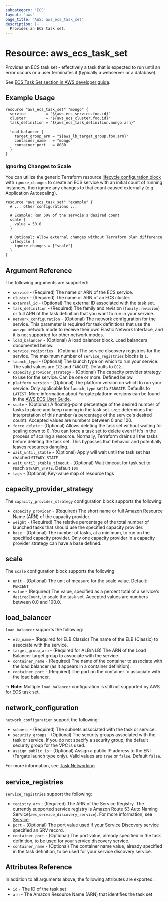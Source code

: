 ```yaml
---
subcategory: "ECS"
layout: "aws"
page_title: "AWS: aws_ecs_task_set"
description: |-
  Provides an ECS task set.
---
```


# Resource: aws_ecs_task_set

Provides an ECS task set - effectively a task that is expected to run until an error occurs or a user terminates it (typically a webserver or a database).

See [ECS Task Set section in AWS developer guide](https://docs.amazonaws.cn/en_us/AmazonECS/latest/userguide/deployment-type-external.html).

## Example Usage

```hcl
resource "aws_ecs_task_set" "mongo" {
  service         = "${aws_ecs_service.foo.id}"
  cluster         = "${aws_ecs_cluster.foo.id}"
  task_definition = "${aws_ecs_task_definition.mongo.arn}"

  load_balancer {
    target_group_arn = "${aws_lb_target_group.foo.arn}"
    container_name   = "mongo"
    container_port   = 8080
  }
}
```

### Ignoring Changes to Scale

You can utilize the generic Terraform resource [lifecycle configuration block](/docs/configuration/resources.html#lifecycle) with `ignore_changes` to create an ECS service with an initial count of running instances, then ignore any changes to that count caused externally (e.g. Application Autoscaling).

```hcl
resource "aws_ecs_task_set" "example" {
  # ... other configurations ...

  # Example: Run 50% of the servcie's desired count
  scale {
    value = 50.0
  }

  # Optional: Allow external changes without Terraform plan difference
  lifecycle {
    ignore_changes = ["scale"]
  }
}
```

## Argument Reference

The following arguments are supported:

* `service` - (Required) The name or ARN of the ECS service.
* `cluster` - (Required) The name or ARN of an ECS cluster.
* `external_id` - (Optional) The external ID associated with the task set.
* `task_definition` - (Required) The family and revision (`family:revision`) or full ARN of the task definition that you want to run in your service.
* `network_configuration` - (Optional) The network configuration for the service. This parameter is required for task definitions that use the `awsvpc` network mode to receive their own Elastic Network Interface, and it is not supported for other network modes.
* `load_balancer` - (Optional) A load balancer block. Load balancers documented below.
* `service_registries` - (Optional) The service discovery registries for the service. The maximum number of `service_registries` blocks is `1`.
* `launch_type` - (Optional) The launch type on which to run your service. The valid values are `EC2` and `FARGATE`. Defaults to `EC2`.
* `capacity_provider_strategy` - (Optional) The capacity provider strategy to use for the service. Can be one or more.  Defined below.
* `platform_version` - (Optional) The platform version on which to run your service. Only applicable for `launch_type` set to `FARGATE`. Defaults to `LATEST`. More information about Fargate platform versions can be found in the [AWS ECS User Guide](https://docs.aws.amazon.com/AmazonECS/latest/developerguide/platform_versions.html).
* `scale` - (Optional) A floating-point percentage of the desired number of tasks to place and keep running in the task set. `unit` determines the interpretation of this number (a percentage of the service's desired count). Accepted values are numbers between 0 and 100.
* `force_delete` - (Optional) Allows deleting the task set without waiting for scaling down to 0. You can force a task set to delete even if it's in the process of scaling a resource. Normally, Terraform drains all the tasks before deleting the task set. This bypasses that behavior and potentially leaves resources dangling.
* `wait_until_stable` - (Optional) Apply will wait until the task set has reached `STEADY_STATE`
* `wait_until_stable_timeout` - (Optional) Wait timeout for task set to reach `STEADY_STATE`. Default `10m`
* `tags` - (Optional) Key-value map of resource tags

## capacity_provider_strategy

The `capacity_provider_strategy` configuration block supports the following:

* `capacity_provider` - (Required) The short name or full Amazon Resource Name (ARN) of the capacity provider.
* `weight` - (Required) The relative percentage of the total number of launched tasks that should use the specified capacity provider.
* `base` - (Optional) The number of tasks, at a minimum, to run on the specified capacity provider. Only one capacity provider in a capacity provider strategy can have a base defined.

## scale

The `scale` configuration block supports the following:

* `unit` - (Optional) The unit of measure for the scale value. Default: `PERCENT`
* `value` - (Required) The value, specified as a percent total of a service's `desiredCount`, to scale the task set. Accepted values are numbers between 0.0 and 100.0.

## load_balancer

`load_balancer` supports the following:

* `elb_name` - (Required for ELB Classic) The name of the ELB (Classic) to associate with the service.
* `target_group_arn` - (Required for ALB/NLB) The ARN of the Load Balancer target group to associate with the service.
* `container_name` - (Required) The name of the container to associate with the load balancer (as it appears in a container definition).
* `container_port` - (Required) The port on the container to associate with the load balancer.

-> **Note:** Multiple `load_balancer` configuration is still not supported by AWS for ECS task set.

## network_configuration

`network_configuration` support the following:

* `subnets` - (Required) The subnets associated with the task or service.
* `security_groups` - (Optional) The security groups associated with the task or service. If you do not specify a security group, the default security group for the VPC is used.
* `assign_public_ip` - (Optional) Assign a public IP address to the ENI (Fargate launch type only). Valid values are `true` or `false`. Default `false`.

For more information, see [Task Networking](https://docs.aws.amazon.com/AmazonECS/latest/developerguide/task-networking.html)

## service_registries

`service_registries` support the following:

* `registry_arn` - (Required) The ARN of the Service Registry. The currently supported service registry is Amazon Route 53 Auto Naming Service(`aws_service_discovery_service`). For more information, see [Service](https://docs.aws.amazon.com/Route53/latest/APIReference/API_autonaming_Service.html)
* `port` - (Optional) The port value used if your Service Discovery service specified an SRV record.
* `container_port` - (Optional) The port value, already specified in the task definition, to be used for your service discovery service.
* `container_name` - (Optional) The container name value, already specified in the task definition, to be used for your service discovery service.

## Attributes Reference

In addition to all arguments above, the following attributes are exported:

* `id` - The ID of the task set
* `arn` - The Amazon Resource Name (ARN) that identifies the task set
